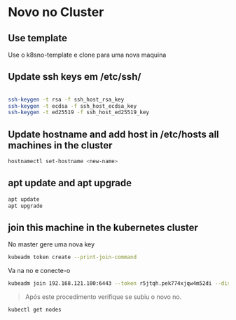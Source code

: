 # Novo no Cluster

## Use template
Use o k8sno-template e clone para uma nova maquina

## Update ssh keys em **/etc/ssh/**
```bash
  
ssh-keygen -t rsa -f ssh_host_rsa_key
ssh-keygen -t ecdsa -f ssh_host_ecdsa_key
ssh-keygen -t ed25519 -f ssh_host_ed25519_key
```

## Update hostname and add host in /etc/hosts all machines in the cluster
```bash
hostnamectl set-hostname <new-name>
```
## apt update and apt upgrade
```bash
apt update
apt upgrade
```

## join this machine in the kubernetes cluster

No master gere uma nova key

```bash
kubeadm token create --print-join-command
```

Va na no e conecte-o
```bash
kubeadm join 192.168.121.100:6443 --token r5jtqh.pek774xjqw4m52di --discovery-token-ca-cert-hash sha256:518233918ee03536725320c4e37c8b94357088233ee1089381822fde4478b895
```

> Após este procedimento verifique se subiu o novo no.
```bash
kubectl get nodes
```

